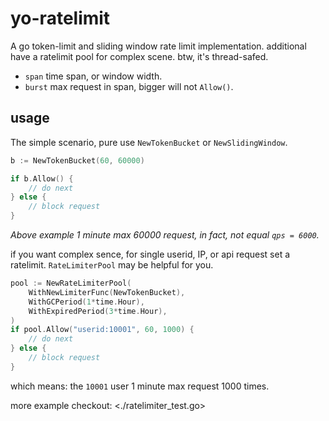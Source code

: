 # yo-ratelimit

A go token-limit and sliding window rate limit implementation. additional have a ratelimit pool for complex scene. 
btw, it's thread-safed.

- `span` time span, or window width.
- `burst` max request in span, bigger will not `Allow()`.

## usage

The simple scenario, pure use `NewTokenBucket` or `NewSlidingWindow`.

``` go
b := NewTokenBucket(60, 60000) 

if b.Allow() {
    // do next
} else {
    // block request
}
```

_Above example 1 minute max 60000 request, in fact, not equal `qps = 6000`._

if you want complex sence, for single userid, IP, or api request set a ratelimit. `RateLimiterPool` may be helpful for you.

``` go
pool := NewRateLimiterPool(
    WithNewLimiterFunc(NewTokenBucket),
    WithGCPeriod(1*time.Hour),
    WithExpiredPeriod(3*time.Hour),
)
if pool.Allow("userid:10001", 60, 1000) {
    // do next
} else {
    // block request
}
```

which means: the `10001` user 1 minute max request 1000 times.

more example checkout: <./ratelimiter_test.go>

